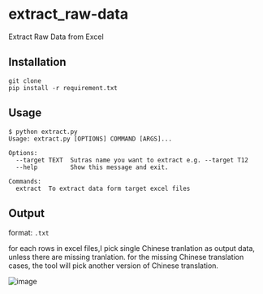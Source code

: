 # extract_raw-data
Extract Raw Data from Excel

## Installation
```
git clone
pip install -r requirement.txt
```

## Usage

```
$ python extract.py 
Usage: extract.py [OPTIONS] COMMAND [ARGS]...

Options:
  --target TEXT  Sutras name you want to extract e.g. --target T12
  --help         Show this message and exit.

Commands:
  extract  To extract data form target excel files
```


## Output

format: `.txt`


for each rows in excel files,I pick single Chinese tranlation as output data, unless there are missing tranlation.
for the missing Chinese translation cases, the tool will pick another version of Chinese translation.

![image](https://user-images.githubusercontent.com/30616512/184844195-94e46607-509b-4161-a19f-d9e908ae3f08.png)
